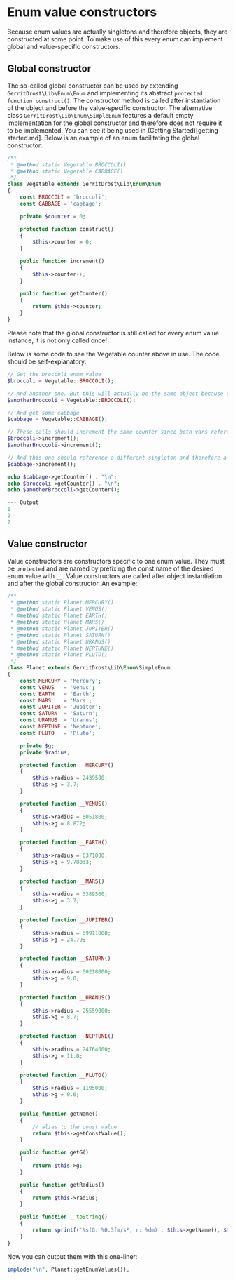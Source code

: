 # Enum value constructors

Because enum values are actually singletons and therefore objects, they are constructed at some point. To make use of this
every enum can implement global and value-specific constructors.

## Global constructor
The so-called global constructor can be used by extending `GerritDrost\Lib\Enum\Enum` and implementing its abstract `protected function construct()`. The constructor method is called after instantiation of the object and before the value-specific constructor. The alternative class `GerritDrost\Lib\Enum\SimpleEnum` features a default empty implementation for the global constructor and therefore does not require it to be implemented. You can see it being used in (Getting Started)[getting-started.md]. Below is an example of an enum facilitating the global constructor:
```php
/**
 * @method static Vegetable BROCCOLI()
 * @method static Vegetable CABBAGE()
 */
class Vegetable extends GerritDrost\Lib\Enum\Enum
{
    const BROCCOLI = 'broccoli';
    const CABBAGE = 'cabbage';

    private $counter = 0;

    protected function construct()
    {
        $this->counter = 0;
    }

    public function increment()
    {
        $this->counter++;
    }

    public function getCounter()
    {
        return $this->counter;
    }
}
```
Please note that the global constructor is still called for every enum value instance, it is not only called once!

Below is some code to see the Vegetable counter above in use. The code should be self-explanatory:

```php
// Get the broccoli enum value
$broccoli = Vegetable::BROCCOLI();

// And another one. But this will actually be the same object because enum values are singletons
$anotherBroccoli = Vegetable::BROCCOLI();

// And get some cabbage
$cabbage = Vegetable::CABBAGE();

// These calls should increment the same counter since both vars reference the same singleton
$broccoli->increment();
$anotherBroccoli->increment();

// And this one should reference a different singleton and therefore a different counter
$cabbage->increment();

echo $cabbage->getCounter() . "\n";
echo $broccoli->getCounter() . "\n";
echo $anotherBroccoli->getCounter();

--- Output
1
2
2
```

## Value constructor
Value constructors are constructors specific to one enum value. They must be `protected` and are named by prefixing the const name of the desired enum value with `__`. Value constructors are called after object instantiation and after the global constructor. An example:
```php
/**
 * @method static Planet MERCURY()
 * @method static Planet VENUS()
 * @method static Planet EARTH()
 * @method static Planet MARS()
 * @method static Planet JUPITER()
 * @method static Planet SATURN()
 * @method static Planet URANUS()
 * @method static Planet NEPTUNE()
 * @method static Planet PLUTO()
 */
class Planet extends GerritDrost\Lib\Enum\SimpleEnum
{
    const MERCURY = 'Mercury';
    const VENUS   = 'Venus';
    const EARTH   = 'Earth';
    const MARS    = 'Mars';
    const JUPITER = 'Jupiter';
    const SATURN  = 'Saturn';
    const URANUS  = 'Uranus';
    const NEPTUNE = 'Neptune';
    const PLUTO   = 'Pluto';

    private $g;
    private $radius;

    protected function __MERCURY()
    {
        $this->radius = 2439500;
        $this->g = 3.7;
    }

    protected function __VENUS()
    {
        $this->radius = 6051800;
        $this->g = 8.872;
    }

    protected function __EARTH()
    {
        $this->radius = 6371000;
        $this->g = 9.78033;
    }

    protected function __MARS()
    {
        $this->radius = 3389500;
        $this->g = 3.7;
    }

    protected function __JUPITER()
    {
        $this->radius = 69911000;
        $this->g = 24.79;
    }

    protected function __SATURN()
    {
        $this->radius = 60218000;
        $this->g = 9.0;
    }

    protected function __URANUS()
    {
        $this->radius = 25559000;
        $this->g = 8.7;
    }

    protected function __NEPTUNE()
    {
        $this->radius = 24764000;
        $this->g = 11.0;
    }

    protected function __PLUTO()
    {
        $this->radius = 1195000;
        $this->g = 0.6;
    }

    public function getName()
    {
        // alias to the const value
        return $this->getConstValue();
    }

    public function getG()
    {
        return $this->g;
    }

    public function getRadius()
    {
        return $this->radius;
    }

    public function __toString()
    {
        return sprintf('%s(G: %0.3fm/s², r: %dm)', $this->getName(), $this->getG(), $this->getRadius());
    }
}
```

Now you can output them with this one-liner:
```php
implode("\n", Planet::getEnumValues());
```
